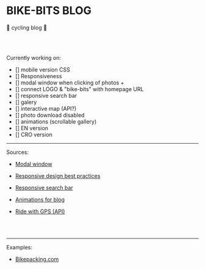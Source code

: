 # BIKE-BITS BLOG

 :construction: cycling blog :construction:
 
 <br>
 <br>
 
Currently working on:

- [] mobile version CSS
- [] Responsiveness
- [] modal window when clicking of photos + 
- [] connect LOGO & "bike-bits" with homepage URL
- [] responsive search bar
- [] galery 
- [] interactive map (API?)
- [] photo download disabled
- [] animations (scrollable gallery)
- [] EN version
- [] CRO version


___

Sources:

- [Modal window](https://www.youtube.com/watch?v=3PHXvlpOkf4&t=5943s)

- [Responsive design best practices](https://designmodo.com/responsive-design-examples/)

- [Responsive search bar](https://www.youtube.com/watch?v=4DR9Uvu1vnM)

- [Animations for blog](https://www.youtube.com/watch?v=sN93DRYkCO8&list=PLmGRn_VnTuAxIHKjfgoOEOIk72PeZdbaB&index=6)

- [Ride with GPS (API)](https://ridewithgps.com/api)

<br>
<br>

___

Examples:

- [Bikepacking.com](https://bikepacking.com/)
